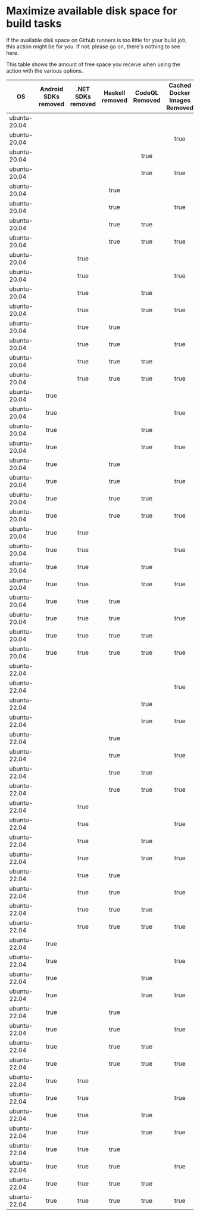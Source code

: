 # Maximize available disk space for build tasks

If the available disk space on Github runners is too little for your build job, this action might be for you.
If not: please go on, there's nothing to see here.

This table shows the amount of free space you receive when using the action with the various options.

OS | Android SDKs removed | .NET SDKs removed | Haskell removed | CodeQL Removed | Cached Docker Images Removed | GB freed | GB free
---|:--------------------:|:-----------------:|:---------------:|:--------------:|:----------------------------:|---------:|-------:
ubuntu-20.04 |  |  |  |  |  | 7 | 34
ubuntu-20.04 |  |  |  |  | true | 11 | 38
ubuntu-20.04 |  |  |  | true |  | 13 | 40
ubuntu-20.04 |  |  |  | true | true | 16 | 43
ubuntu-20.04 |  |  | true |  |  | 7 | 34
ubuntu-20.04 |  |  | true |  | true | 11 | 38
ubuntu-20.04 |  |  | true | true |  | 13 | 40
ubuntu-20.04 |  |  | true | true | true | 16 | 43
ubuntu-20.04 |  | true |  |  |  | 10 | 37
ubuntu-20.04 |  | true |  |  | true | 13 | 40
ubuntu-20.04 |  | true |  | true |  | 15 | 42
ubuntu-20.04 |  | true |  | true | true | 19 | 46
ubuntu-20.04 |  | true | true |  |  | 10 | 37
ubuntu-20.04 |  | true | true |  | true | 13 | 40
ubuntu-20.04 |  | true | true | true |  | 15 | 42
ubuntu-20.04 |  | true | true | true | true | 19 | 46
ubuntu-20.04 | true |  |  |  |  | 19 | 46
ubuntu-20.04 | true |  |  |  | true | 23 | 50
ubuntu-20.04 | true |  |  | true |  | 24 | 51
ubuntu-20.04 | true |  |  | true | true | 28 | 55
ubuntu-20.04 | true |  | true |  |  | 19 | 46
ubuntu-20.04 | true |  | true |  | true | 23 | 50
ubuntu-20.04 | true |  | true | true |  | 24 | 51
ubuntu-20.04 | true |  | true | true | true | 28 | 55
ubuntu-20.04 | true | true |  |  |  | 21 | 48
ubuntu-20.04 | true | true |  |  | true | 25 | 52
ubuntu-20.04 | true | true |  | true |  | 27 | 54
ubuntu-20.04 | true | true |  | true | true | 30 | 57
ubuntu-20.04 | true | true | true |  |  | 21 | 48
ubuntu-20.04 | true | true | true |  | true | 25 | 52
ubuntu-20.04 | true | true | true | true |  | 27 | 54
ubuntu-20.04 | true | true | true | true | true | 30 | 57
ubuntu-22.04 |  |  |  |  |  | 7 | 38
ubuntu-22.04 |  |  |  |  | true | 10 | 41
ubuntu-22.04 |  |  |  | true |  | 12 | 43
ubuntu-22.04 |  |  |  | true | true | 15 | 46
ubuntu-22.04 |  |  | true |  |  | 7 | 38
ubuntu-22.04 |  |  | true |  | true | 10 | 41
ubuntu-22.04 |  |  | true | true |  | 12 | 43
ubuntu-22.04 |  |  | true | true | true | 15 | 46
ubuntu-22.04 |  | true |  |  |  | 8 | 39
ubuntu-22.04 |  | true |  |  | true | 11 | 42
ubuntu-22.04 |  | true |  | true |  | 13 | 44
ubuntu-22.04 |  | true |  | true | true | 16 | 47
ubuntu-22.04 |  | true | true |  |  | 8 | 39
ubuntu-22.04 |  | true | true |  | true | 11 | 42
ubuntu-22.04 |  | true | true | true |  | 13 | 44
ubuntu-22.04 |  | true | true | true | true | 16 | 47
ubuntu-22.04 | true |  |  |  |  | 19 | 50
ubuntu-22.04 | true |  |  |  | true | 21 | 52
ubuntu-22.04 | true |  |  | true |  | 24 | 55
ubuntu-22.04 | true |  |  | true | true | 27 | 58
ubuntu-22.04 | true |  | true |  |  | 19 | 50
ubuntu-22.04 | true |  | true |  | true | 21 | 52
ubuntu-22.04 | true |  | true | true |  | 24 | 55
ubuntu-22.04 | true |  | true | true | true | 27 | 58
ubuntu-22.04 | true | true |  |  |  | 20 | 51
ubuntu-22.04 | true | true |  |  | true | 23 | 54
ubuntu-22.04 | true | true |  | true |  | 25 | 56
ubuntu-22.04 | true | true |  | true | true | 28 | 59
ubuntu-22.04 | true | true | true |  |  | 20 | 51
ubuntu-22.04 | true | true | true |  | true | 23 | 54
ubuntu-22.04 | true | true | true | true |  | 25 | 56
ubuntu-22.04 | true | true | true | true | true | 28 | 59
